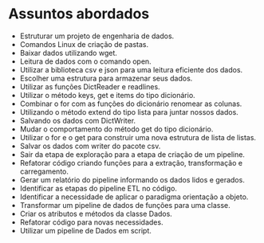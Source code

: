 <h1>Assuntos abordados</h1>
<ul>
    <li>Estruturar um projeto de engenharia de dados.</li>
    <li>Comandos Linux de criação de pastas.</li>
    <li>Baixar dados utilizando wget.</li>
    <li>Leitura de dados com o comando open.</li>
    <li>Utilizar a biblioteca csv e json para uma leitura eficiente dos dados.</li>
    <li>Escolher uma estrutura para armazenar seus dados.</li>
    <li>Utilizar as funções DictReader e readlines.</li>
    <li>Utilizar o método keys, get e items do tipo dicionário.</li>
    <li>Combinar o for com as funções do dicionário renomear as colunas.</li>
    <li>Utilizando o método extend do tipo lista para juntar nossos dados.</li>
    <li>Salvando os dados com DictWriter.</li>
    <li>Mudar o comportamento do método get do tipo dicionário.</li>
    <li>Utilizar o for e o get para construir uma nova estrutura de lista de listas.</li>
    <li>Salvar os dados com writer do pacote csv.</li>
    <li>Sair da etapa de exploração para a etapa de criação de um pipeline.</li>
    <li>Refatorar código criando funções para a extração, transformação e carregamento.</li>
    <li>Gerar um relatório do pipeline informando os dados lidos e gerados.</li>
    <li>Identificar as etapas do pipeline ETL no código.</li>
    <li>Identificar a necessidade de aplicar o paradigma orientação a objeto.</li>
    <li>Transformar um pipeline de dados de funções para uma classe.</li>
    <li>Criar os atributos e métodos da classe Dados.</li>
    <li>Refatorar código para novas necessidades.</li>
    <li>Utilizar um pipeline de Dados em script.</li>
</ul>